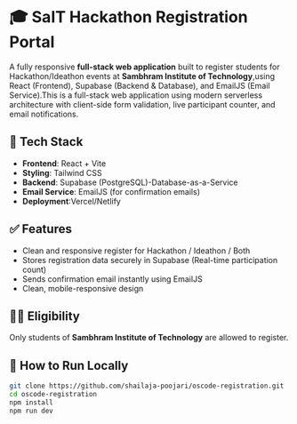 # 🎓 SaIT Hackathon Registration Portal

A fully responsive **full-stack web application** built to register students for Hackathon/Ideathon events at **Sambhram Institute of Technology**,using React (Frontend), Supabase (Backend & Database), and EmailJS (Email Service).This is a full-stack web application using modern serverless architecture with client-side form validation, live participant counter, and email notifications.

## 🔧 Tech Stack

- **Frontend**: React + Vite
- **Styling**: Tailwind CSS
- **Backend**: Supabase (PostgreSQL)-Database-as-a-Service
- **Email Service**: EmailJS (for confirmation emails)
- **Deployment**:Vercel/Netlify

## ✅ Features

- Clean and responsive register for Hackathon / Ideathon / Both
- Stores registration data securely in Supabase (Real-time participation count)
- Sends confirmation email instantly using EmailJS
- Clean, mobile-responsive design

## 🧑‍🎓 Eligibility

Only students of **Sambhram Institute of Technology** are allowed to register.

## 🚀 How to Run Locally

```bash
git clone https://github.com/shailaja-poojari/oscode-registration.git
cd oscode-registration
npm install
npm run dev





